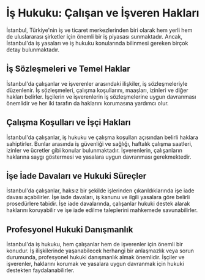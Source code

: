 # İş Hukuku: Çalışan ve İşveren Hakları

İstanbul, Türkiye'nin iş ve ticaret merkezlerinden biri olarak hem yerli hem de uluslararası şirketler için önemli bir iş piyasası sunmaktadır. Ancak, İstanbul'da iş yasaları ve iş hukuku konularında bilinmesi gereken birçok detay bulunmaktadır.

## İş Sözleşmeleri ve Temel Haklar

İstanbul'da çalışanlar ve işverenler arasındaki ilişkiler, iş sözleşmeleriyle düzenlenir. İş sözleşmeleri, çalışma koşullarını, maaşları, izinleri ve diğer hakları belirler. İşçilerin ve işverenlerin iş sözleşmelerine uygun davranması önemlidir ve her iki tarafın da haklarını korumasına yardımcı olur.

## Çalışma Koşulları ve İşçi Hakları

İstanbul'da çalışanlar, iş hukuku ve çalışma koşulları açısından belirli haklara sahiptirler. Bunlar arasında iş güvenliği ve sağlığı, haftalık çalışma saatleri, izinler ve ücretler gibi konular bulunmaktadır. İşverenlerin, çalışanların haklarına saygı göstermesi ve yasalara uygun davranması gerekmektedir.

## İşe İade Davaları ve Hukuki Süreçler

İstanbul'da çalışanlar, haksız bir şekilde işlerinden çıkarıldıklarında işe iade davası açabilirler. İşe iade davaları, iş kanunu ve ilgili yasalara göre belirli prosedürlere tabidir. İşe iade davalarında, çalışanlar hukuki destek alarak haklarını koruyabilir ve işe iade edilme taleplerini mahkemede savunabilirler.

## Profesyonel Hukuki Danışmanlık

İstanbul'da iş hukuku, hem çalışanlar hem de işverenler için önemli bir konudur. İş ilişkilerinde yaşanabilecek herhangi bir anlaşmazlık veya sorun durumunda, profesyonel hukuki danışmanlık almak önemlidir. İşçiler ve işverenler, haklarını korumak ve yasalara uygun davranmak için hukuki destekten faydalanabilirler.

